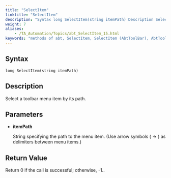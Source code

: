 ```yaml
--- 
title: "SelectItem"
linktitle: "SelectItem"
description: "Syntax long SelectItem(string itemPath) Description Select a toolbar menu item by its path. Parameters itemPath String specifying the path to the menu item. (Use arrow symbols ( -&gt; ) as delimiters ..."
weight: 7
aliases: 
    - /TA_Automation/Topics/abt_SelectItem_15.html
keywords: "methods of abt, SelectItem, SelectItem (AbtToolBar), AbtToolBar, selectitem, abttoolbar selectitem, select item on toolbar, select toolbar item by path"
---
```


## Syntax

`long SelectItem(string itemPath)`

## Description  

Select a toolbar menu item by its path.

## Parameters  

-   **itemPath**

    String specifying the path to the menu item. \(Use arrow symbols \( -\> \) as delimiters between menu items.\)


## Return Value  

Return 0 if the call is successful; otherwise, -1..



